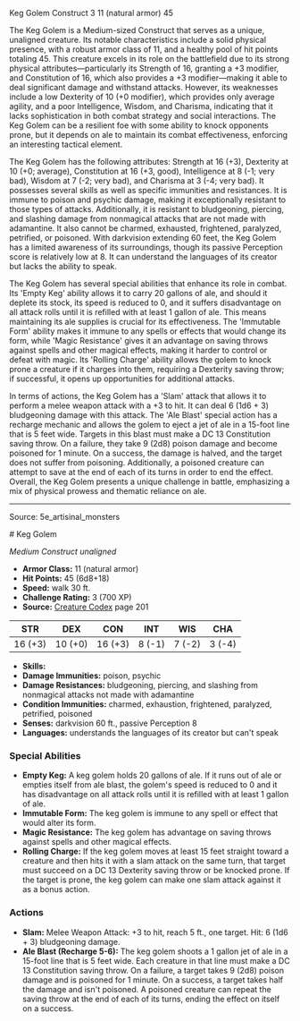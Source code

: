 <MonsterName/>Keg Golem</MonsterName>
<CreatureType/>Construct</CreatureType>
<CR/>3</CR>
<AC/>11 (natural armor)</AC>
<HP/>45</HP>
<summary>The Keg Golem is a Medium-sized Construct that serves as a unique, unaligned creature. Its notable characteristics include a solid physical presence, with a robust armor class of 11, and a healthy pool of hit points totaling 45. This creature excels in its role on the battlefield due to its strong physical attributes—particularly its Strength of 16, granting a +3 modifier, and Constitution of 16, which also provides a +3 modifier—making it able to deal significant damage and withstand attacks. However, its weaknesses include a low Dexterity of 10 (+0 modifier), which provides only average agility, and a poor Intelligence, Wisdom, and Charisma, indicating that it lacks sophistication in both combat strategy and social interactions. The Keg Golem can be a resilient foe with some ability to knock opponents prone, but it depends on ale to maintain its combat effectiveness, enforcing an interesting tactical element.</summary>

<detail>

The Keg Golem has the following attributes: Strength at 16 (+3), Dexterity at 10 (+0; average), Constitution at 16 (+3, good), Intelligence at 8 (-1; very bad), Wisdom at 7 (-2; very bad), and Charisma at 3 (-4; very bad). It possesses several skills as well as specific immunities and resistances. It is immune to poison and psychic damage, making it exceptionally resistant to those types of attacks. Additionally, it is resistant to bludgeoning, piercing, and slashing damage from nonmagical attacks that are not made with adamantine. It also cannot be charmed, exhausted, frightened, paralyzed, petrified, or poisoned. With darkvision extending 60 feet, the Keg Golem has a limited awareness of its surroundings, though its passive Perception score is relatively low at 8. It can understand the languages of its creator but lacks the ability to speak.

The Keg Golem has several special abilities that enhance its role in combat. Its 'Empty Keg' ability allows it to carry 20 gallons of ale, and should it deplete its stock, its speed is reduced to 0, and it suffers disadvantage on all attack rolls until it is refilled with at least 1 gallon of ale. This means maintaining its ale supplies is crucial for its effectiveness. The 'Immutable Form' ability makes it immune to any spells or effects that would change its form, while 'Magic Resistance' gives it an advantage on saving throws against spells and other magical effects, making it harder to control or defeat with magic. Its 'Rolling Charge' ability allows the golem to knock prone a creature if it charges into them, requiring a Dexterity saving throw; if successful, it opens up opportunities for additional attacks.

In terms of actions, the Keg Golem has a 'Slam' attack that allows it to perform a melee weapon attack with a +3 to hit. It can deal 6 (1d6 + 3) bludgeoning damage with this attack. The 'Ale Blast' special action has a recharge mechanic and allows the golem to eject a jet of ale in a 15-foot line that is 5 feet wide. Targets in this blast must make a DC 13 Constitution saving throw. On a failure, they take 9 (2d8) poison damage and become poisoned for 1 minute. On a success, the damage is halved, and the target does not suffer from poisoning. Additionally, a poisoned creature can attempt to save at the end of each of its turns in order to end the effect. Overall, the Keg Golem presents a unique challenge in battle, emphasizing a mix of physical prowess and thematic reliance on ale.</detail>



---

Source: 5e_artisinal_monsters

<statblock>
# Keg Golem

*Medium* *Construct* *unaligned*

- **Armor Class:** 11 (natural armor)
- **Hit Points:** 45 (6d8+18)
- **Speed:** walk 30 ft.
- **Challenge Rating:** 3 (700 XP)
- **Source:** [Creature Codex](https://koboldpress.com/kpstore/product/creature-codex-for-5th-edition-dnd) page 201

| STR | DEX | CON | INT | WIS | CHA |
| --- | --- | --- | --- | --- | --- |
| 16 (+3) | 10 (+0) | 16 (+3) | 8 (-1) | 7 (-2) | 3 (-4) |

- **Skills:** 
- **Damage Immunities:** poison, psychic
- **Damage Resistances:** bludgeoning, piercing, and slashing from nonmagical attacks not made with adamantine
- **Condition Immunities:** charmed, exhaustion, frightened, paralyzed, petrified, poisoned
- **Senses:** darkvision 60 ft., passive Perception 8
- **Languages:** understands the languages of its creator but can't speak

### Special Abilities

- **Empty Keg:** A keg golem holds 20 gallons of ale. If it runs out of ale or empties itself from ale blast, the golem's speed is reduced to 0 and it has disadvantage on all attack rolls until it is refilled with at least 1 gallon of ale.
- **Immutable Form:** The keg golem is immune to any spell or effect that would alter its form.
- **Magic Resistance:** The keg golem has advantage on saving throws against spells and other magical effects.
- **Rolling Charge:** If the keg golem moves at least 15 feet straight toward a creature and then hits it with a slam attack on the same turn, that target must succeed on a DC 13 Dexterity saving throw or be knocked prone. If the target is prone, the keg golem can make one slam attack against it as a bonus action.

### Actions

- **Slam:** Melee Weapon Attack: +3 to hit, reach 5 ft., one target. Hit: 6 (1d6 + 3) bludgeoning damage.
- **Ale Blast (Recharge 5-6):** The keg golem shoots a 1 gallon jet of ale in a 15-foot line that is 5 feet wide. Each creature in that line must make a DC 13 Constitution saving throw. On a failure, a target takes 9 (2d8) poison damage and is poisoned for 1 minute. On a success, a target takes half the damage and isn't poisoned. A poisoned creature can repeat the saving throw at the end of each of its turns, ending the effect on itself on a success.


</statblock>


